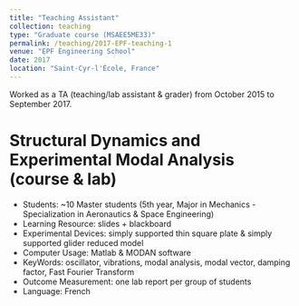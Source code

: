 ```yaml
---
title: "Teaching Assistant"
collection: teaching
type: "Graduate course (MSAEE5ME33)"
permalink: /teaching/2017-EPF-teaching-1
venue: "EPF Engineering School"
date: 2017
location: "Saint-Cyr-l'École, France"
---
```


Worked as a TA (teaching/lab assistant & grader) from October 2015 to September 2017.

Structural Dynamics and Experimental Modal Analysis (course & lab)
======
- Students: ~10 Master students (5th year, Major in Mechanics - Specialization in Aeronautics & Space Engineering)
- Learning Resource: slides + blackboard
- Experimental Devices: simply supported thin square plate & simply supported glider reduced model
- Computer Usage: Matlab & MODAN software
- KeyWords: oscillator, vibrations, modal analysis, modal vector, damping factor, Fast Fourier Transform
- Outcome Measurement: one lab report per group of students
- Language: French
